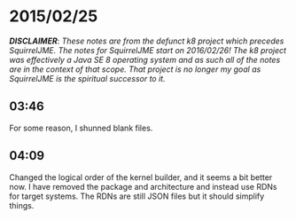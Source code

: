 # 2015/02/25

***DISCLAIMER***: _These notes are from the defunct k8 project which_
_precedes SquirrelJME. The notes for SquirrelJME start on 2016/02/26!_
_The k8 project was effectively a Java SE 8 operating system and as such_
_all of the notes are in the context of that scope. That project is no_
_longer my goal as SquirrelJME is the spiritual successor to it._

## 03:46

For some reason, I shunned blank files.

## 04:09

Changed the logical order of the kernel builder, and it seems a bit better
now. I have removed the package and architecture and instead use RDNs for
target systems. The RDNs are still JSON files but it should simplify things.

